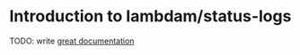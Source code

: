 # Introduction to lambdam/status-logs

TODO: write [great documentation](http://jacobian.org/writing/what-to-write/)
